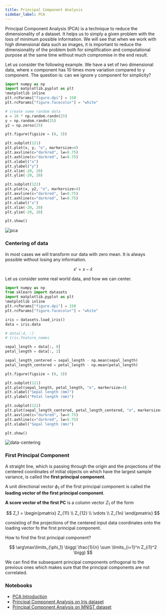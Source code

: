 ```yaml
---
title: Principal Component Analysis
sidebar_label: PCA
---
```

Principal Component Analysis (PCA) is a technique to reduce the dimensionality
of a dataset. It helps us to simply a given problem with the loss of minimum
possible information. We will see that when we work with high dimensional data
such as images, it is important to reduce the dimensionality of the problem both
for simplification and computational purpose at the same time without much
compromise in the end result.

Let us consider the following example. We have a set of two dimensional data,
where x component has 10 times more variation compared to y component. The
question is: can we ignore y component for simplicity?

```python
import numpy as np
import matplotlib.pyplot as plt
%matplotlib inline
plt.rcParams["figure.dpi"] = 150
plt.rcParams["figure.facecolor"] = "white"

# create some random data
x = 10 * np.random.randn(25)
y = np.random.randn(25)
y2 = np.zeros(25)

plt.figure(figsize = (8, 3))

plt.subplot(121)
plt.plot(x, y, "o", markersize=4)
plt.axvline(c="darkred", lw=0.75)
plt.axhline(c="darkred", lw=0.75)
plt.xlabel("x")
plt.ylabel("y")
plt.xlim(-20, 20)
plt.ylim(-20, 20)

plt.subplot(122)
plt.plot(x, y2, "o", markersize=4)
plt.axvline(c="darkred", lw=0.75)
plt.axhline(c="darkred", lw=0.75)
plt.xlabel("x")
plt.xlim(-20, 20)
plt.ylim(-20, 20)

plt.show()
```

<picture>
  <source type="image/webp" srcset={require("/img/pca.webp").default} />
  <img src={require("/img/pca.png").default} alt="pca" />
</picture>


### Centering of data

In most cases we will transform our data with zero mean. It is always possible
without losing any information.

$$x' = x - \bar{x}$$

Let us consider some real world data, and how we can center.

```python
import numpy as np
from sklearn import datasets
import matplotlib.pyplot as plt
%matplotlib inline
plt.rcParams["figure.dpi"] = 150
plt.rcParams["figure.facecolor"] = "white"

iris = datasets.load_iris()
data = iris.data

# data[:4, :]
# iris.feature_names

sepal_length = data[:, 0]
petal_length = data[:, 2]

sepal_length_centered = sepal_length - np.mean(sepal_length)
petal_length_centered = petal_length - np.mean(petal_length)

plt.figure(figsize = (8, 3))

plt.subplot(121)
plt.plot(sepal_length, petal_length, "o", markersize=4)
plt.xlabel("Sepal length (mm)")
plt.ylabel("Petal length (mm)")

plt.subplot(122)
plt.plot(sepal_length_centered, petal_length_centered, "o", markersize=4)
plt.axvline(c="darkred", lw=0.75)
plt.axhline(c="darkred", lw=0.75)
plt.xlabel("Sepal length (mm)")

plt.show()
```

<picture>
  <source type="image/webp" srcset={require("/img/data-centering.webp").default} />
  <img src={require("/img/data-centering.png").default} alt="data-centering" />
</picture>

### First Principal Component
A straight line, which is passing through the origin and the projections of the
centered coordinates of initial objects on which have the largest sample
variance, is called the **first principal component**.

A unit directional vector $\phi_1$ of the first principal component is called
the **loading vector of the first principal component**.

**A score vector of the first PC** is a column vector $Z_1$ of the form

$$
Z_1 = \begin{pmatrix} Z_{11} \\ Z_{12} \\ \vdots \\ Z_{1n} \end{pmatrix}
$$

consisting of the projections of the centered input data coordinates onto the
loading vector fo the first principal component.

How to find the first principal component?

$$
\arg\max\limits_{\phi_1} \bigg( \frac{1}{n} \sum \limits_{i=1}^n Z_{i1}^2 \bigg)
$$

We can find the subsequent principal components orthogonal to the previous ones
which makes sure that the principal components are not correlated.

### Notebooks

- [PCA Introduction](
https://github.com/pranabdas/machine-learning/blob/master/notebooks/pca-introduction.ipynb)
- [Principal Component Analysis on Iris dataset](
https://github.com/pranabdas/machine-learning/blob/master/notebooks/07-pca-iris-dataset.ipynb)
- [Principal Component Analysis on MNIST dataset](
https://github.com/pranabdas/machine-learning/blob/master/notebooks/08-pca-mnist-dataset.ipynb)
